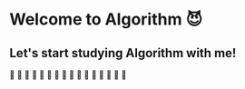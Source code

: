 # Welcome to Algorithm :smiling_imp: 

## Let's start studying Algorithm with me!

:green_heart: :purple_heart: :green_heart: :purple_heart: :green_heart: :purple_heart: :green_heart: :purple_heart: :green_heart: :purple_heart: :green_heart: :purple_heart: :green_heart: :purple_heart: :green_heart: :purple_heart: